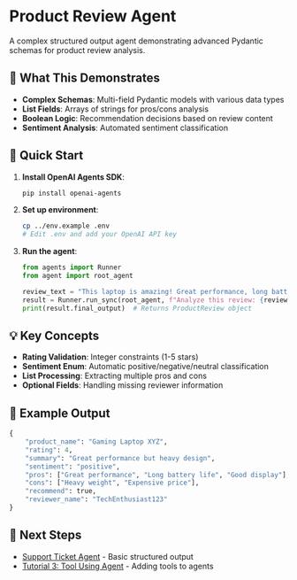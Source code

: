 # Product Review Agent

A complex structured output agent demonstrating advanced Pydantic schemas for product review analysis.

## 🎯 What This Demonstrates

- **Complex Schemas**: Multi-field Pydantic models with various data types
- **List Fields**: Arrays of strings for pros/cons analysis
- **Boolean Logic**: Recommendation decisions based on review content
- **Sentiment Analysis**: Automated sentiment classification

## 🚀 Quick Start

1. **Install OpenAI Agents SDK**:
   ```bash
   pip install openai-agents
   ```

2. **Set up environment**:
   ```bash
   cp ../env.example .env
   # Edit .env and add your OpenAI API key
   ```

3. **Run the agent**:
   ```python
   from agents import Runner
   from agent import root_agent
   
   review_text = "This laptop is amazing! Great performance, long battery life, but a bit heavy."
   result = Runner.run_sync(root_agent, f"Analyze this review: {review_text}")
   print(result.final_output)  # Returns ProductReview object
   ```

## 💡 Key Concepts

- **Rating Validation**: Integer constraints (1-5 stars)
- **Sentiment Enum**: Automatic positive/negative/neutral classification
- **List Processing**: Extracting multiple pros and cons
- **Optional Fields**: Handling missing reviewer information

## 🧪 Example Output

```python
{
    "product_name": "Gaming Laptop XYZ",
    "rating": 4,
    "summary": "Great performance but heavy design",
    "sentiment": "positive",
    "pros": ["Great performance", "Long battery life", "Good display"],
    "cons": ["Heavy weight", "Expensive price"],
    "recommend": true,
    "reviewer_name": "TechEnthusiast123"
}
```

## 🔗 Next Steps

- [Support Ticket Agent](../2_1_support_ticket_agent/README.md) - Basic structured output
- [Tutorial 3: Tool Using Agent](../../3_tool_using_agent/README.md) - Adding tools to agents
